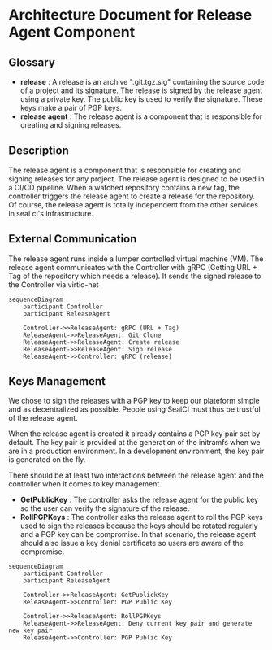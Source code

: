# Architecture Document for Release Agent Component

## Glossary

- **release** : A release is an archive ".git.tgz.sig" containing the source code of a project and its signature. The release is signed by the release agent using a private key. The public key is used to verify the signature. These keys make a pair of PGP keys.
- **release agent** : The release agent is a component that is responsible for creating and signing releases.


## Description

The release agent is a component that is responsible for creating and signing releases for any project. The release agent is designed to be used in a CI/CD pipeline.
When a watched repository contains a new tag, the controller triggers the release agent to create a release for the repository. Of course, the release agent is totally independent from the other services in seal ci's infrastructure.

## External Communication

The release agent runs inside a lumper controlled virtual machine (VM).
The release agent communicates with the Controller with gRPC (Getting URL + Tag of the repository which needs a release).
It sends the signed release to the Controller via virtio-net

```mermaid
sequenceDiagram
    participant Controller
    participant ReleaseAgent

    Controller->>ReleaseAgent: gRPC (URL + Tag)
    ReleaseAgent->>ReleaseAgent: Git Clone
    ReleaseAgent->>ReleaseAgent: Create release
    ReleaseAgent->>ReleaseAgent: Sign release
    ReleaseAgent->>Controller: gRPC (release)
```

## Keys Management

We chose to sign the releases with a PGP key to keep our plateform simple and as decentralized as possible. People using SealCI must thus be trustful of the release agent.

When the release agent is created it already contains a PGP key pair set by default. The key pair is provided at the generation of the initramfs when we are in a production environment. In a development environment, the key pair is generated on the fly.

There should be at least two interactions between the release agent and the controller when it comes to key management.
- **GetPublicKey** : The controller asks the release agent for the public key so the user can verify the signature of the release.
- **RollPGPKeys** : The controller asks the release agent to roll the PGP keys used to sign the releases because the keys should be rotated regularly and a PGP key can be compromise. In that scenario, the release agent should also issue a key denial certificate so users are aware of the compromise.

```mermaid
sequenceDiagram
    participant Controller
    participant ReleaseAgent

    Controller->>ReleaseAgent: GetPublickKey
    ReleaseAgent->>Controller: PGP Public Key

    Controller->>ReleaseAgent: RollPGPKeys
    ReleaseAgent->>ReleaseAgent: Deny current key pair and generate new key pair
    ReleaseAgent->>Controller: PGP Public Key
```
